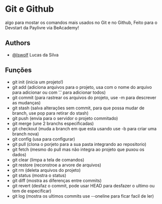 
# Git e Github     

algo para mostar os comandos mais usados no Git e no Github, Feito para o Devstart da Paylivre via BeAcademy!



## Authors

- [@lswolf](https://www.github.com/lswolf) Lucas da Silva   


## Funções

- git init (inicia um projeto!)
- git add (adiciona arquivos para o projeto, usa com o nome do arquivo para adicionar ou com '.' para adicionar todos)
- git commit (para rastrear os arquivos do projeto, use -m para descrever as mudanças)
- git stash (salva alterações sem commit, para que possa mudar de branch, use pop para retirar do stash)
- git push (envia para o servidor o projeto commitado)
- git merge (une 2 branchs especificadas)
- git checkout (muda a branch em que esta usando use -b para criar uma branch nova)
- git config (usa para configurar)
- git pull (clona o porjeto para a sua pasta integrando ao repositorio)
- git fetch (mesmo do pull mas não integra ao projeto que puxou os dados)
- git clear (limpa a tela de comandos)
- git restore (reconstroe a arvore de arquivos)
- git rm (deleta arquivos do projeto)
- git status (mostra o status)
- git diff (mostra as diferenças entre commits)
- git revert (desfaz o commit, pode usar HEAD para desfazer o ultimo ou tem de especificar)
- git log (mostra os ultimos commits use --oneline para ficar facil de ler)

